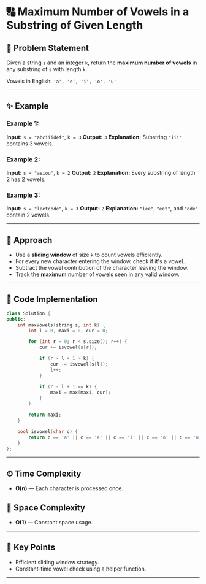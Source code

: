
# 🔠 Maximum Number of Vowels in a Substring of Given Length

## 📝 Problem Statement

Given a string `s` and an integer `k`, return the **maximum number of vowels** in any substring of `s` with length `k`.

Vowels in English: `'a', 'e', 'i', 'o', 'u'`

---

## ✨ Example

### Example 1:

**Input:** `s = "abciiidef"`, `k = 3`
**Output:** `3`
**Explanation:** Substring `"iii"` contains 3 vowels.

### Example 2:

**Input:** `s = "aeiou"`, `k = 2`
**Output:** `2`
**Explanation:** Every substring of length 2 has 2 vowels.

### Example 3:

**Input:** `s = "leetcode"`, `k = 3`
**Output:** `2`
**Explanation:** `"lee"`, `"eet"`, and `"ode"` contain 2 vowels.

---

## 🚀 Approach

* Use a **sliding window** of size `k` to count vowels efficiently.
* For every new character entering the window, check if it's a vowel.
* Subtract the vowel contribution of the character leaving the window.
* Track the **maximum** number of vowels seen in any valid window.

---

## 🔢 Code Implementation

```cpp
class Solution {
public:
    int maxVowels(string s, int k) {
        int l = 0, maxi = 0, cur = 0;

        for (int r = 0; r < s.size(); r++) {
            cur += isvowel(s[r]);

            if (r - l + 1 > k) {
                cur -= isvowel(s[l]);
                l++;
            }

            if (r - l + 1 == k) {
                maxi = max(maxi, cur);
            }
        }

        return maxi;
    }

    bool isvowel(char c) {
        return c == 'a' || c == 'e' || c == 'i' || c == 'o' || c == 'u';
    }
};
```

---

## ⏱ Time Complexity

* **O(n)** — Each character is processed once.

## 💾 Space Complexity

* **O(1)** — Constant space usage.

---

## 🌟 Key Points

* Efficient sliding window strategy.
* Constant-time vowel check using a helper function.

---
